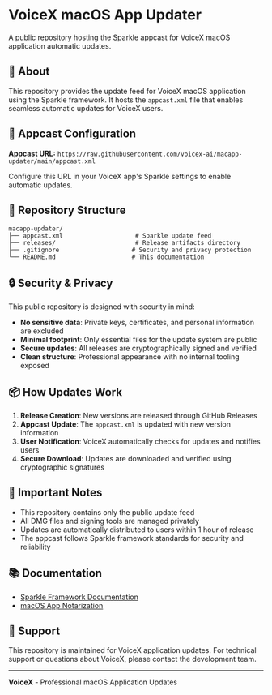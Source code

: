 # VoiceX macOS App Updater

A public repository hosting the Sparkle appcast for VoiceX macOS application automatic updates.

## 🚀 About

This repository provides the update feed for VoiceX macOS application using the Sparkle framework. It hosts the `appcast.xml` file that enables seamless automatic updates for VoiceX users.

## 🔗 Appcast Configuration

**Appcast URL:** `https://raw.githubusercontent.com/voicex-ai/macapp-updater/main/appcast.xml`

Configure this URL in your VoiceX app's Sparkle settings to enable automatic updates.

## 📁 Repository Structure

```
macapp-updater/
├── appcast.xml                    # Sparkle update feed
├── releases/                      # Release artifacts directory
├── .gitignore                    # Security and privacy protection
└── README.md                     # This documentation
```

## 🔒 Security & Privacy

This public repository is designed with security in mind:

- **No sensitive data**: Private keys, certificates, and personal information are excluded
- **Minimal footprint**: Only essential files for the update system are public
- **Secure updates**: All releases are cryptographically signed and verified
- **Clean structure**: Professional appearance with no internal tooling exposed

## 📦 How Updates Work

1. **Release Creation**: New versions are released through GitHub Releases
2. **Appcast Update**: The `appcast.xml` is updated with new version information
3. **User Notification**: VoiceX automatically checks for updates and notifies users
4. **Secure Download**: Updates are downloaded and verified using cryptographic signatures

## 🚨 Important Notes

- This repository contains only the public update feed
- All DMG files and signing tools are managed privately
- Updates are automatically distributed to users within 1 hour of release
- The appcast follows Sparkle framework standards for security and reliability

## 📚 Documentation

- [Sparkle Framework Documentation](https://sparkle-project.org/documentation/)
- [macOS App Notarization](https://developer.apple.com/documentation/security/notarizing_macos_software_before_distribution)

## 🤝 Support

This repository is maintained for VoiceX application updates. For technical support or questions about VoiceX, please contact the development team.

---

**VoiceX** - Professional macOS Application Updates
